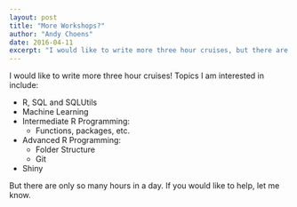 ```yaml
---
layout: post
title: "More Workshops?"
author: "Andy Choens"
date: 2016-04-11
excerpt: "I would like to write more three hour cruises, but there are only so many hours in a day. A call for help."
---
```



I would like to write more three hour cruises! Topics I am interested
in include:

- R, SQL and SQLUtils
- Machine Learning
- Intermediate R Programming:
  - Functions, packages, etc.
- Advanced R Programming:
  - Folder Structure
  - Git
- Shiny

But there are only so many hours in a day. If you would like to help,
let me know.

